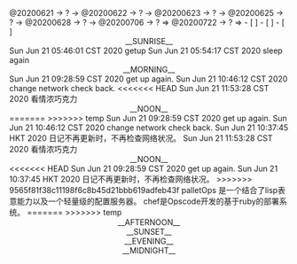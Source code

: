 <link rel="stylesheet"  type="text/css" href="./css/activity.css"/>
<TODO>@20200621 → ? → @20200622 → ? → @20200623 → ? → @20200625 → ? → @20200628 → ? → @20200706 → ? ⇒ @20200722 → ? ⇒ </TODO>
- [ ]    
- [ ]    
- [ ]    

<center><timeblock>__SUNRISE__</timeblock></center>
<action>Sun Jun 21 05:46:01 CST 2020 getup</action>
<action>Sun Jun 21 05:54:17 CST 2020 sleep again</action>
<center><timeblock>__MORNING__</timeblock></center>
<action>Sun Jun 21 09:28:59 CST 2020 get up again.</action>
<action>Sun Jun 21 10:46:12 CST 2020 change network check back.</action>
<<<<<<< HEAD
<action>Sun Jun 21 11:53:28 CST 2020 看情浓巧克力</action>
<center><timeblock>__NOON__</timeblock></center>
=======
>>>>>>> temp
<action>Sun Jun 21 09:28:59 CST 2020 get up again.</action>
<action>Sun Jun 21 10:46:12 CST 2020 change network check back.</action>
<action>Sun Jun 21 10:37:45 HKT 2020 日记不再更新时，不再检查网络状况。</action>
<action>Sun Jun 21 11:53:28 CST 2020 看情浓巧克力</action>
<center><timeblock>__NOON__</timeblock></center>
<<<<<<< HEAD
<action>Sun Jun 21 09:28:59 CST 2020 get up again.</action>
<action>Sun Jun 21 10:37:45 HKT 2020 日记不再更新时，不再检查网络状况。</action>
>>>>>>> 9565f81f38c11198f6c8b45d21bbb619adfeb43f
palletOps 是一个结合了lisp表意能力以及一个轻量级的配置服务器。  
chef是Opscode开发的基于ruby的部署系统。  
=======
>>>>>>> temp
<center><timeblock>__AFTERNOON__</timeblock></center>
<center><timeblock>__SUNSET__</timeblock></center>
<center><timeblock>__EVENING__</timeblock></center>
<center><timeblock>__MIDNIGHT__</timeblock></center>
